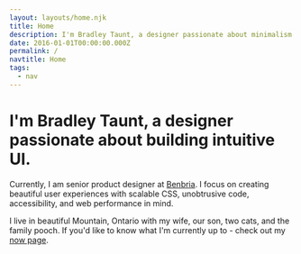 ```yaml
---
layout: layouts/home.njk
title: Home
description: I'm Bradley Taunt, a designer passionate about minimalism and web performance.
date: 2016-01-01T00:00:00.000Z
permalink: /
navtitle: Home
tags:
  - nav
---
```

# I'm Bradley Taunt, a designer passionate about building intuitive UI.

Currently, I am senior product designer at <a href="benbria.com">Benbria</a>. I focus on creating beautiful user experiences with scalable CSS, unobtrusive code, accessibility, and web performance in mind.

I live in beautiful Mountain, Ontario with my wife, our son, two cats, and the family pooch. If you'd like to know what I'm currently up to - check out my <a href="">now page</a>.

